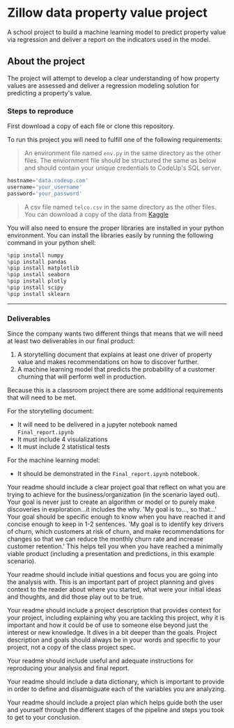 # Zillow data property value project
A school project to build a machine learning model to predict property value via regression and deliver a report on the indicators used in the model.

## About the project

The project will attempt to develop a clear understanding of how property values are assessed and deliver a regression modeling solution for predicting a property's value.

### Steps to reproduce
First download a copy of each file or clone this repository.

To run this project you will need to fulfill one of the following requirements:
 > An environment file named `env.py` in the same directory as the other files.  The enviornment file should be structured the same as below and should contain your unique credentials to CodeUp's SQL server.
 ```py
hostname='data.codeup.com'
username='your_username'
password='your_password'
```
> A csv file named `telco.csv` in the same directory as the other files.  You can download a copy of the data from [Kaggle](https://www.kaggle.com/datasets/blastchar/telco-customer-churn?resource=download)

You will also need to ensure the proper libraries are installed in your python environment.  You can install the libraries easily by running the following command in your python shell:
```py
%pip install numpy
%pip install pandas
%pip install matplotlib
%pip install seaborn
%pip install plotly
%pip install scipy
%pip install sklearn
```
___________
### Deliverables

Since the company wants two different things that means that we will need at least two deliverables in our final product:  
 1. A storytelling document that explains at least one driver of property value and makes recommendations on how to discover further.
 2. A machine learning model that predicts the probability of a customer churning that will perform well in production.

Because this is a classroom project there are some additional requirements that will need to be met.  

For the storytelling document:
 - It will need to be delivered in a jupyter notebook named `Final_report.ipynb`
 - It must include 4 visulalizations
 - It must include 2 statistical tests

For the machine learning model:
 - It should be demonstrated in the `Final_report.ipynb` notebook.




Your readme should include a clear project goal that reflect on what you are trying to achieve for the business/organization (in the scenario layed out). Your goal is never just to create an algorithm or model or to purely make discoveries in exploration...it includes the why. 'My goal is to..., so that...' Your goal should be specific enough to know when you have reached it and concise enough to keep in 1-2 sentences. 'My goal is to identify key drivers of churn, which customers at risk of churn, and make recommendations for changes so that we can reduce the monthly churn rate and increase customer retention.' This helps tell you when you have reached a minimally viable product (including a presentation and predictions, in this example scenario).


Your readme should include initial questions and focus you are going into the analysis with. This is an important part of project planning and gives context to the reader about where you started, what were your initial ideas and thoughts, and did those play out to be true.

Your readme should include a project description that provides context for your project, including explaining why you are tackling this project, why it is important and how it could be of use to someone else beyond just the interest or new knowledge. It dives in a bit deeper than the goals. Project description and goals should always be in your words and specific to your project, not a copy of the class project spec.


Your readme should include useful and adequate instructions for reproducing your analysis and final report.

Your readme should include a data dictionary, which is important to provide in order to define and disambiguate each of the variables you are analyzing.

Your readme should include a project plan which helps guide both the user and yourself through the different stages of the pipeline and steps you took to get to your conclusion.